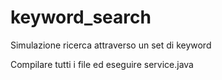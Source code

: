 # keyword_search
Simulazione ricerca attraverso un set di keyword

Compilare tutti i file ed eseguire service.java
